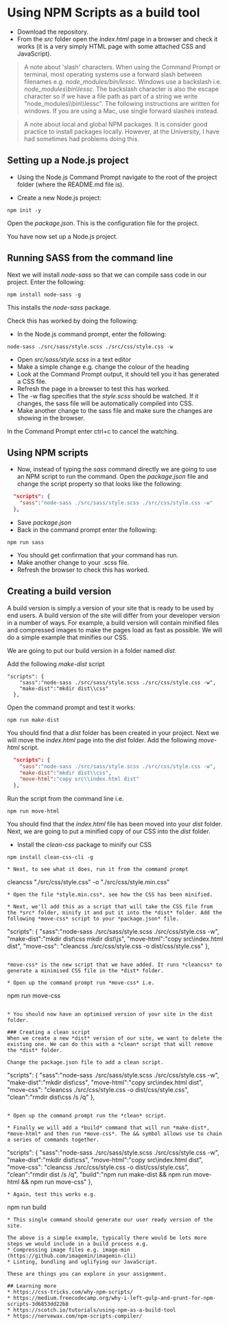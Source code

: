 # Using NPM Scripts as a build tool

* Download the repository.
* From the *src* folder open the *index.html* page in a browser and check it works (it is a very simply HTML page with some attached CSS and JavaScript).

> A note about 'slash' characters. When using the Command Prompt or terminal, most operating systems use a forward slash between filenames e.g. *node_modules/bin/lessc*. Windows use a backslash i.e. *node_modules\bin\lessc*. The backslash character is also the escape character so if we have a file path as part of a string we write "node_modules\\\\bin\\\\lessc". The following instructions are written for windows. If you are using a Mac, use single forward slashes instead.

> A note about local and global NPM packages. It is consider good practice to install packages locally. However, at the University, I have had sometimes had problems doing this.

## Setting up a Node.js project
* Using the Node.js Command Prompt navigate to the root of the project folder (where the README.md file is).

* Create a new Node.js project:

```
npm init -y
```
Open the *package.json*. This is the configuration file for the project.

You have now set up a Node.js project.

## Running SASS from the command line

Next we will install *node-sass* so that we can compile sass code in our project. Enter the following:

```
npm install node-sass -g

```

This installs the *node-sass* package.

Check this has worked by doing the following:

* In the Node.js command prompt, enter the following:

```
node-sass ./src/sass/style.scss ./src/css/style.css -w
```

* Open *src/sass/style.scss* in a text editor
* Make a simple change e.g. change the colour of the heading
* Look at the Command Prompt output, it should tell you it has generated a CSS file.
* Refresh the page in a browser to test this has worked.
* The -w flag specifies that the *style.scss* should be watched. If it changes, the sass file will be automatically compiled into CSS.
* Make another change to the sass file and make sure the changes are showing in the browser.

In the Command Prompt enter ctrl+c to cancel the watching.

## Using NPM scripts

* Now, instead of typing the *sass* command directly we are going to use an NPM script to run the command. Open the *package.json* file and change the script property so that looks like the following:

```json
  "scripts": {
    "sass":"node-sass ./src/sass/style.scss ./src/css/style.css -w"
  },
```

* Save *package.json*
* Back in the command prompt enter the following:

```
npm run sass
```

* You should get confirmation that your command has run.
* Make another change to your .scss file.
* Refresh the browser to check this has worked.


## Creating a build version
A build version is simply a version of your site that is ready to be used by end users. A build version of the site will differ from your developer version in a number of ways. For example, a build version will contain minified files and compressed images to make the pages load as fast as possible. We will do a simple example that minifies our CSS.

We are going to put our build version in a folder named *dist*.

Add the following *make-dist* script
```
"scripts": {
    "sass":"node-sass ./src/sass/style.scss ./src/css/style.css -w",
    "make-dist":"mkdir dist\\css"
  },
```
Open the command prompt and test it works:
```
npm run make-dist
```
You should find that a *dist* folder has been created in your project.
Next we will move the *index.html* page into the *dist* folder.
Add the following *move-html* script.

```json
  "scripts": {
    "sass":"node-sass ./src/sass/style.scss ./src/css/style.css -w",
    "make-dist":"mkdir dist\\css",
    "move-html":"copy src\\index.html dist"
  },
```

Run the script from the command line i.e.
```
npm run move-html
```

You should find that the *index.html* file has been moved into your *dist* folder. Next, we are going to put a minified copy of our CSS into the *dist* folder.

* Install the *clean-css* package to minify our CSS
```
npm install clean-css-cli -g

* Next, to see what it does, run it from the command prompt
```
cleancss  "./src/css/style.css" -o "./src/css/style.min.css"
```
* Open the file *style.min.css*, see how the CSS has been minified.

* Next, we'll add this as a script that will take the CSS file from the *src* folder, minify it and put it into the *dist* folder. Add the following *move-css* script to your *package.json* file.

```
  "scripts": {
    "sass":"node-sass ./src/sass/style.scss ./src/css/style.css -w",
    "make-dist":"mkdir dist\\css mkdir dist\\js",
    "move-html":"copy src\\index.html dist",
    "move-css": "cleancss  ./src/css/style.css -o dist/css/style.css"
  },
```

*move-css* is the new script that we have added. It runs *cleancss* to generate a minimised CSS file in the *dist* folder.

* Open up the command prompt run *move-css* i.e.
```
npm run move-css
```

* You should now have an optimised version of your site in the dist folder.

### Creating a clean script
When we create a new *dist* version of our site, we want to delete the existing one. We can do this with a *clean* script that will remove the *dist* folder.

Change the package.json file to add a clean script.
```
  "scripts": {
    "sass":"node-sass ./src/sass/style.scss ./src/css/style.css -w",
    "make-dist":"mkdir dist\\css",
    "move-html":"copy src\\index.html dist",
    "move-css": "cleancss  ./src/css/style.css -o dist/css/style.css",
    "clean":"rmdir dist\\css /s /q"
  },
```

* Open up the command prompt run the *clean* script.

* Finally we will add a *build* command that will run *make-dist*, *move-html* and then run *move-css*. The && symbol allows use to chain a series of commands together.

```
  "scripts": {
    "sass":"node-sass ./src/sass/style.scss ./src/css/style.css -w",
    "make-dist":"mkdir dist\\css",
    "move-html":"copy src\\index.html dist",
    "move-css": "cleancss  ./src/css/style.css -o dist/css/style.css",
    "clean":"rmdir dist /s /q",
    "build":"npm run make-dist && npm run move-html && npm run move-css"
  },

```
* Again, test this works e.g.
```
npm run build
```
* This single command should generate our user ready version of the site.

The above is a simple example, typically there would be lots more steps we would include in a build process e.g.
* Compressing image files e.g. image-min (https://github.com/imagemin/imagemin-cli)
* Linting, bundling and uglifying our JavaScript.

These are things you can explore in your assignment.

## Learning more
* https://css-tricks.com/why-npm-scripts/
* https://medium.freecodecamp.org/why-i-left-gulp-and-grunt-for-npm-scripts-3d6853dd22b8
* https://scotch.io/tutorials/using-npm-as-a-build-tool
* https://nervewax.com/npm-scripts-compiler/
